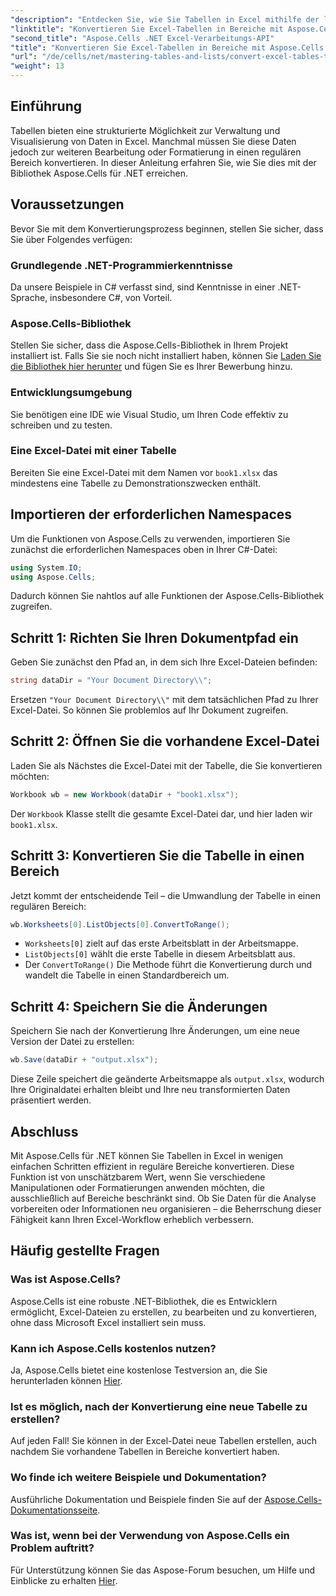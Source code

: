 ```yaml
---
"description": "Entdecken Sie, wie Sie Tabellen in Excel mithilfe der leistungsstarken Aspose.Cells-Bibliothek für .NET nahtlos in reguläre Bereiche konvertieren. Diese Schritt-für-Schritt-Anleitung deckt alles ab, von der Einrichtung Ihrer Umgebung bis zur Durchführung der Konvertierung."
"linktitle": "Konvertieren Sie Excel-Tabellen in Bereiche mit Aspose.Cells für .NET"
"second_title": "Aspose.Cells .NET Excel-Verarbeitungs-API"
"title": "Konvertieren Sie Excel-Tabellen in Bereiche mit Aspose.Cells für .NET"
"url": "/de/cells/net/mastering-tables-and-lists/convert-excel-tables-to-range/"
"weight": 13
---
```


## Einführung

Tabellen bieten eine strukturierte Möglichkeit zur Verwaltung und Visualisierung von Daten in Excel. Manchmal müssen Sie diese Daten jedoch zur weiteren Bearbeitung oder Formatierung in einen regulären Bereich konvertieren. In dieser Anleitung erfahren Sie, wie Sie dies mit der Bibliothek Aspose.Cells für .NET erreichen.

## Voraussetzungen
Bevor Sie mit dem Konvertierungsprozess beginnen, stellen Sie sicher, dass Sie über Folgendes verfügen:

### Grundlegende .NET-Programmierkenntnisse
Da unsere Beispiele in C# verfasst sind, sind Kenntnisse in einer .NET-Sprache, insbesondere C#, von Vorteil.

### Aspose.Cells-Bibliothek
Stellen Sie sicher, dass die Aspose.Cells-Bibliothek in Ihrem Projekt installiert ist. Falls Sie sie noch nicht installiert haben, können Sie [Laden Sie die Bibliothek hier herunter](https://releases.aspose.com/cells/net/) und fügen Sie es Ihrer Bewerbung hinzu.

### Entwicklungsumgebung
Sie benötigen eine IDE wie Visual Studio, um Ihren Code effektiv zu schreiben und zu testen.

### Eine Excel-Datei mit einer Tabelle
Bereiten Sie eine Excel-Datei mit dem Namen vor `book1.xlsx` das mindestens eine Tabelle zu Demonstrationszwecken enthält.

## Importieren der erforderlichen Namespaces
Um die Funktionen von Aspose.Cells zu verwenden, importieren Sie zunächst die erforderlichen Namespaces oben in Ihrer C#-Datei:

```csharp
using System.IO;
using Aspose.Cells;
```

Dadurch können Sie nahtlos auf alle Funktionen der Aspose.Cells-Bibliothek zugreifen.

## Schritt 1: Richten Sie Ihren Dokumentpfad ein
Geben Sie zunächst den Pfad an, in dem sich Ihre Excel-Dateien befinden:

```csharp
string dataDir = "Your Document Directory\\";
```
Ersetzen `"Your Document Directory\\"` mit dem tatsächlichen Pfad zu Ihrer Excel-Datei. So können Sie problemlos auf Ihr Dokument zugreifen.

## Schritt 2: Öffnen Sie die vorhandene Excel-Datei
Laden Sie als Nächstes die Excel-Datei mit der Tabelle, die Sie konvertieren möchten:

```csharp
Workbook wb = new Workbook(dataDir + "book1.xlsx");
```
Der `Workbook` Klasse stellt die gesamte Excel-Datei dar, und hier laden wir `book1.xlsx`.

## Schritt 3: Konvertieren Sie die Tabelle in einen Bereich
Jetzt kommt der entscheidende Teil – die Umwandlung der Tabelle in einen regulären Bereich:

```csharp
wb.Worksheets[0].ListObjects[0].ConvertToRange();
```

- `Worksheets[0]` zielt auf das erste Arbeitsblatt in der Arbeitsmappe.
- `ListObjects[0]` wählt die erste Tabelle in diesem Arbeitsblatt aus.
- Der `ConvertToRange()` Die Methode führt die Konvertierung durch und wandelt die Tabelle in einen Standardbereich um.

## Schritt 4: Speichern Sie die Änderungen
Speichern Sie nach der Konvertierung Ihre Änderungen, um eine neue Version der Datei zu erstellen:

```csharp
wb.Save(dataDir + "output.xlsx");
```
Diese Zeile speichert die geänderte Arbeitsmappe als `output.xlsx`, wodurch Ihre Originaldatei erhalten bleibt und Ihre neu transformierten Daten präsentiert werden.

## Abschluss
Mit Aspose.Cells für .NET können Sie Tabellen in Excel in wenigen einfachen Schritten effizient in reguläre Bereiche konvertieren. Diese Funktion ist von unschätzbarem Wert, wenn Sie verschiedene Manipulationen oder Formatierungen anwenden möchten, die ausschließlich auf Bereiche beschränkt sind. Ob Sie Daten für die Analyse vorbereiten oder Informationen neu organisieren – die Beherrschung dieser Fähigkeit kann Ihren Excel-Workflow erheblich verbessern.

## Häufig gestellte Fragen

### Was ist Aspose.Cells?
Aspose.Cells ist eine robuste .NET-Bibliothek, die es Entwicklern ermöglicht, Excel-Dateien zu erstellen, zu bearbeiten und zu konvertieren, ohne dass Microsoft Excel installiert sein muss.

### Kann ich Aspose.Cells kostenlos nutzen?
Ja, Aspose.Cells bietet eine kostenlose Testversion an, die Sie herunterladen können [Hier](https://releases.aspose.com/cells/net/).

### Ist es möglich, nach der Konvertierung eine neue Tabelle zu erstellen?
Auf jeden Fall! Sie können in der Excel-Datei neue Tabellen erstellen, auch nachdem Sie vorhandene Tabellen in Bereiche konvertiert haben.

### Wo finde ich weitere Beispiele und Dokumentation?
Ausführliche Dokumentation und Beispiele finden Sie auf der [Aspose.Cells-Dokumentationsseite](https://reference.aspose.com/cells/net/).

### Was ist, wenn bei der Verwendung von Aspose.Cells ein Problem auftritt?
Für Unterstützung können Sie das Aspose-Forum besuchen, um Hilfe und Einblicke zu erhalten [Hier](https://forum.aspose.com/c/cells/9).